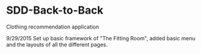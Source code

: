 # SDD-Back-to-Back
Clothing recommendation application 

9/29/2015
Set up basic framework of "The Fitting Room", added basic menu and the layouts of all the different pages.


